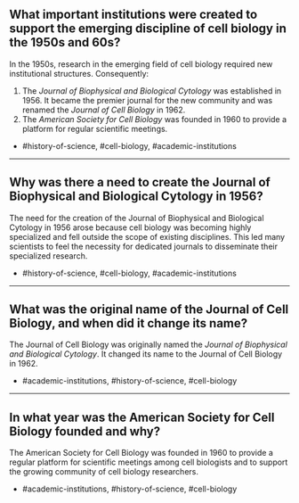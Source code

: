 ## What important institutions were created to support the emerging discipline of cell biology in the 1950s and 60s?

In the 1950s, research in the emerging field of cell biology required new institutional structures. Consequently:

1. The *Journal of Biophysical and Biological Cytology* was established in 1956. It became the premier journal for the new community and was renamed the *Journal of Cell Biology* in 1962.
2. The *American Society for Cell Biology* was founded in 1960 to provide a platform for regular scientific meetings.

- #history-of-science, #cell-biology, #academic-institutions

---

## Why was there a need to create the Journal of Biophysical and Biological Cytology in 1956?

The need for the creation of the Journal of Biophysical and Biological Cytology in 1956 arose because cell biology was becoming highly specialized and fell outside the scope of existing disciplines. This led many scientists to feel the necessity for dedicated journals to disseminate their specialized research.

- #history-of-science, #cell-biology, #academic-institutions

---

## What was the original name of the Journal of Cell Biology, and when did it change its name?

The Journal of Cell Biology was originally named the *Journal of Biophysical and Biological Cytology*. It changed its name to the Journal of Cell Biology in 1962.

- #academic-institutions, #history-of-science, #cell-biology

---

## In what year was the American Society for Cell Biology founded and why?

The American Society for Cell Biology was founded in 1960 to provide a regular platform for scientific meetings among cell biologists and to support the growing community of cell biology researchers.

- #academic-institutions, #history-of-science, #cell-biology